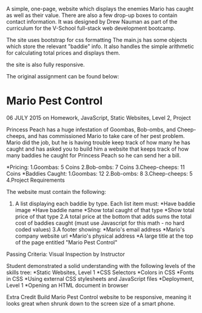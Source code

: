 A simple, one-page, website which displays the enemies Mario has caught as well as their value.
There are also a few drop-up boxes to contain contact information.
It was designed by Drew Nauman as part of the curriculum for the V-School full-stack web development bootcamp.

The site uses bootstrap for css formatting
The main.js has some objects which store the relevant "baddie" info. It also handles the simple arithmetic for calculating total prices and displays them.

the site is also fully responsive.

The original assignment can be found below:

Mario Pest Control
===================================

06 JULY 2015 on Homework, JavaScript, Static Websites, Level 2, Project

Princess Peach has a huge infestation of Goombas, Bob-ombs, and Cheep-cheeps, and has commissioned Mario to take care of her pest problem. Mario did the job, but he is having trouble keep track of how many he has caught and has asked you to build him a website that keeps track of how many baddies he caught for Princess Peach so he can send her a bill.

*Pricing:
    1.Goombas: 5 Coins
    2.Bob-ombs: 7 Coins
    3.Cheep-cheeps: 11 Coins
*Baddies Caught:
    1.Goombas: 12
    2.Bob-ombs: 8
    3.Cheep-cheeps: 5
    4.Project Requirements

The website must contain the following:

1. A list displaying each baddie by type. Each list item must:
    *Have baddie image
    *Have baddie name
    *Show total caught of that type
    *Show total price of that type
2.A total price at the bottom that adds sums the total cost of baddies caught
(must use Javascript for this math - no hard coded values)
3.A footer showing:
 *Mario's email address
 *Mario's company website url
 *Mario's physical address
 *A large title at the top of the page entitled "Mario Pest Control"

Passing Criteria: Visual Inspection by Instructor

Student demonstrated a solid understanding with the following levels of the skills tree:
    *Static Websites, Level 1
    *CSS Selectors
    *Colors in CSS
    *Fonts in CSS
    *Using external CSS stylesheets and JavaScript files
    *Deployment, Level 1
    *Opening an HTML document in browser

Extra Credit
Build Mario Pest Control website to be responsive, meaning it looks great when shrunk down to the screen size of a smart phone.